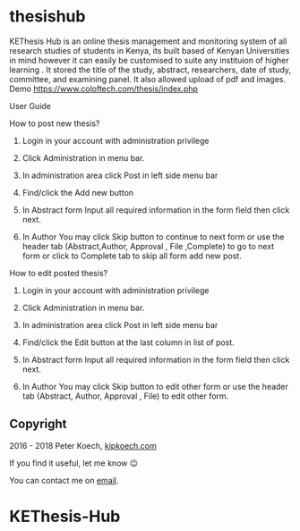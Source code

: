 # thesishub
KEThesis Hub is an online thesis management and monitoring system of all research studies of students in Kenya, its built based of Kenyan Universities in mind however it can easily be customised to suite any instituion of higher learning . It stored the title of the study, abstract, researchers, date of study, committee, and examining panel. It also allowed upload of pdf and images.
<br>
Demo https://www.coloftech.com/thesis/index.php

User Guide

How to post new thesis?

1. Login in your account with administration privilege

2. Click Administration in menu bar.

3. In administration area click Post in left side menu bar

4. Find/click the Add new button

5. In Abstract form Input all required information in the form field then click next.

6. In Author You may click Skip  button to continue to next form or use the header tab (Abstract,Author, Approval , File ,Complete)  to go to next form or click to Complete tab to skip all form add new post.



How to edit posted thesis?

1. Login in your account with administration privilege

2. Click Administration in menu bar. 

3. In administration area click Post in left side menu bar 

4. Find/click the Edit  button at the last column in list of post.

5. In Abstract form Input all required information in the form field then click next. 

6. In Author You may click Skip button to edit other form or use the header tab (Abstract, Author, Approval , File) to edit other form.



## Copyright

2016 - 2018 Peter Koech, [kipkoech.com](https://kipkoech.com/)

If you find it useful, let me know :wink:

You can contact me on [email](mailto:peter.koech@gmail.com).
# KEThesis-Hub
